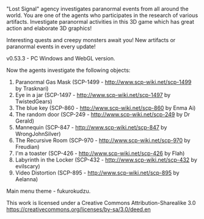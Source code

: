 "Lost Signal" agency investigates paranormal events from all around the world. You are one of the agents who participates in the research of various artifacts. Investigate paranormal activities in this 3D game which has great action and elaborate 3D graphics!

Interesting quests and creepy monsters await you! New artifacts or paranormal events in every update!

v0.53.3 - PC Windows and WebGL version.

Now the agents investigate the following objects:
1. Paranormal Gas Mask (SCP-1499 - http://www.scp-wiki.net/scp-1499 by Trasknari)
2. Eye in a jar (SCP-1497 - http://www.scp-wiki.net/scp-1497 by TwistedGears)
3. The blue key (SCP-860 - http://www.scp-wiki.net/scp-860 by Enma Ai)
4. The random door (SCP-249 - http://www.scp-wiki.net/scp-249 by Dr Gerald)
5. Mannequin (SCP-847 - http://www.scp-wiki.net/scp-847 by WrongJohnSilver)
6. The Recursive Room (SCP-970 - http://www.scp-wiki.net/scp-970 by Freudian)
7. I'm a toaster (SCP-426 - http://www.scp-wiki.net/scp-426 by Flah)
8. Labyrinth in the Locker (SCP-432 - http://www.scp-wiki.net/scp-432 by evilscary)
9. Video Distortion (SCP-895 - http://www.scp-wiki.net/scp-895 by Aelanna)

Main menu theme - fukurokudzu.

This work is licensed under a Creative Commons Attribution-Sharealike 3.0
https://creativecommons.org/licenses/by-sa/3.0/deed.en
